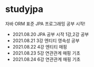 # studyjpa
자바 ORM 표준 JPA 프로그래밍 공부 시작!  
  
- 2021.08.20 JPA 공부 시작 1강,2강 공부  
- 2021.08.21 3강 엔티티 영속성 공부  
- 2021.08.22 4강 엔티티 매핑
- 2021.08.23 5강 연관관계 매핑 기초
- 2021.08.24 6강 연관관계 매핑 기초
